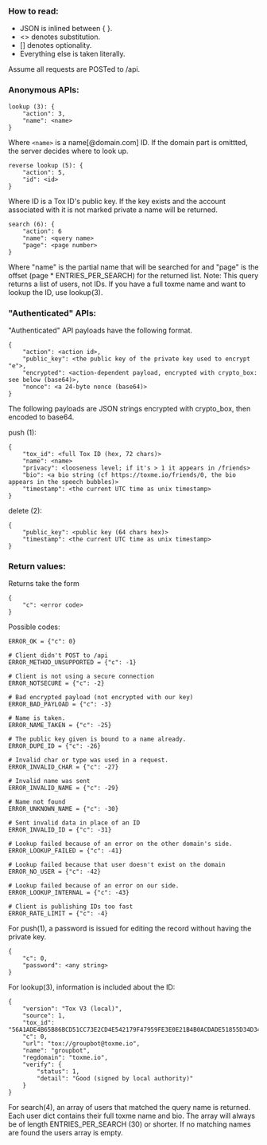 
### How to read:
- JSON is inlined between { }.
- <> denotes substitution.
- [] denotes optionality.
- Everything else is taken literally.

Assume all requests are POSTed to /api.

### Anonymous APIs:
```
lookup (3): {
    "action": 3,
    "name": <name>
}
```
Where `<name>` is a name[@domain.com] ID. If the domain part is omittted, the
server decides where to look up.

```
reverse lookup (5): {
    "action": 5,
    "id": <id>
}
```
Where ID is a Tox ID's public key. If the key exists and the account associated with it is not marked private a name will be returned.

```
search (6): {
    "action": 6
    "name": <query name>
    "page": <page number>
}
```
Where "name" is the partial name that will be searched for and "page" is the offset (page * ENTRIES_PER_SEARCH) for the returned list.
Note: This query returns a list of users, not IDs. If you have a full toxme name and want to lookup the ID, use lookup(3).

### "Authenticated" APIs:

"Authenticated" API payloads have the following format.
```
{
    "action": <action id>,
    "public_key": <the public key of the private key used to encrypt "e">,
    "encrypted": <action-dependent payload, encrypted with crypto_box: see below (base64)>,
    "nonce": <a 24-byte nonce (base64)>
}
```
The following payloads are JSON strings encrypted with crypto_box, then encoded
to base64.

push (1):
```
{
    "tox_id": <full Tox ID (hex, 72 chars)>
    "name": <name>
    "privacy": <looseness level; if it's > 1 it appears in /friends>
    "bio": <a bio string (cf https://toxme.io/friends/0, the bio appears in the speech bubbles)>
    "timestamp": <the current UTC time as unix timestamp>
}
```

delete (2):
```
{
    "public_key": <public key (64 chars hex)>
    "timestamp": <the current UTC time as unix timestamp>
}
```

### Return values:

Returns take the form
```
{
    "c": <error code>
}
```

Possible codes:
```
ERROR_OK = {"c": 0}

# Client didn't POST to /api
ERROR_METHOD_UNSUPPORTED = {"c": -1}

# Client is not using a secure connection
ERROR_NOTSECURE = {"c": -2}

# Bad encrypted payload (not encrypted with our key)
ERROR_BAD_PAYLOAD = {"c": -3}

# Name is taken.
ERROR_NAME_TAKEN = {"c": -25}

# The public key given is bound to a name already.
ERROR_DUPE_ID = {"c": -26}

# Invalid char or type was used in a request.
ERROR_INVALID_CHAR = {"c": -27}

# Invalid name was sent
ERROR_INVALID_NAME = {"c": -29}

# Name not found
ERROR_UNKNOWN_NAME = {"c": -30}

# Sent invalid data in place of an ID
ERROR_INVALID_ID = {"c": -31}

# Lookup failed because of an error on the other domain's side.
ERROR_LOOKUP_FAILED = {"c": -41}

# Lookup failed because that user doesn't exist on the domain
ERROR_NO_USER = {"c": -42}

# Lookup failed because of an error on our side.
ERROR_LOOKUP_INTERNAL = {"c": -43}

# Client is publishing IDs too fast
ERROR_RATE_LIMIT = {"c": -4}
```

For push(1), a password is issued for editing the record without having
the private key.

```
{
    "c": 0,
    "password": <any string>
}
```

For lookup(3), information is included about the ID:
```
{
    "version": "Tox V3 (local)",
    "source": 1,
    "tox_id": "56A1ADE4B65B86BCD51CC73E2CD4E542179F47959FE3E0E21B4B0ACDADE51855D34D34D37CB5",
    "c": 0,
    "url": "tox://groupbot@toxme.io",
    "name": "groupbot",
    "regdomain": "toxme.io",
    "verify": {
        "status": 1,
        "detail": "Good (signed by local authority)"
    }
}
```

For search(4), an array of users that matched the query name is returned. Each user dict contains their full 
toxme name and bio. The array will always be of length ENTRIES_PER_SEARCH (30) or shorter. If no matching names are 
found the users array is empty.

